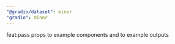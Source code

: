 ```yaml
---
"@gradio/dataset": minor
"gradio": minor
---
```


feat:pass props to example components and to example outputs
